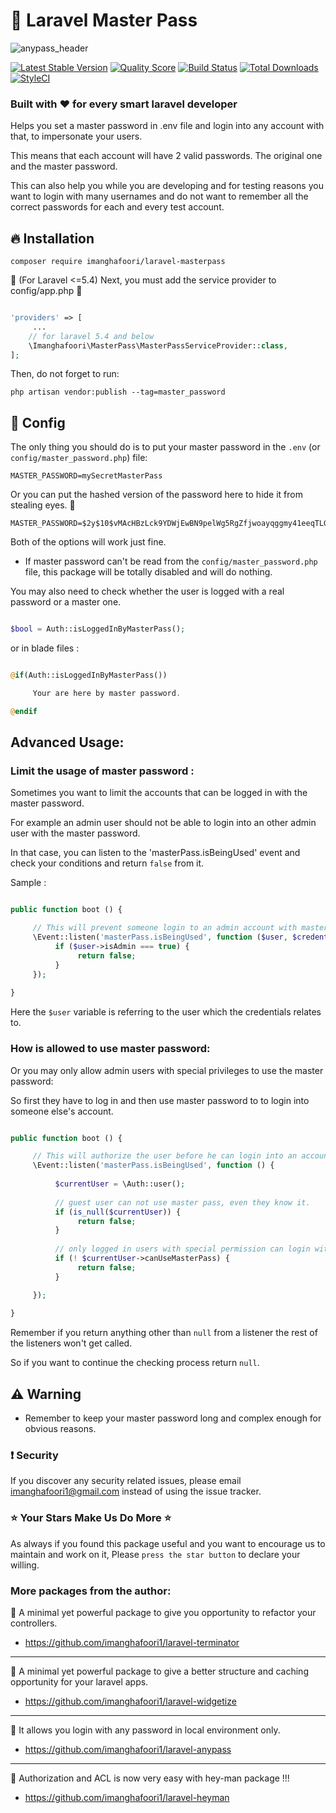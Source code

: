 # :key: Laravel Master Pass 


![anypass_header](https://user-images.githubusercontent.com/6961695/40175458-6e1cd190-59ed-11e8-92df-a281a5dc55b2.png)


[![Latest Stable Version](https://poser.pugx.org/imanghafoori/laravel-MasterPass/v/stable)](https://packagist.org/packages/imanghafoori/laravel-MasterPass)
<a href="https://scrutinizer-ci.com/g/imanghafoori1/laravel-MasterPass"><img src="https://img.shields.io/scrutinizer/g/imanghafoori1/laravel-MasterPass.svg?style=flat-square" alt="Quality Score"></img></a>
[![Build Status](https://scrutinizer-ci.com/g/imanghafoori1/laravel-MasterPass/badges/build.png?b=master)](https://scrutinizer-ci.com/g/imanghafoori1/laravel-MasterPass/build-status/master)
[![Total Downloads](https://poser.pugx.org/imanghafoori/laravel-MasterPass/downloads)](https://packagist.org/packages/imanghafoori/laravel-MasterPass)
[![StyleCI](https://github.styleci.io/repos/133695108/shield?branch=master)](https://github.styleci.io/repos/133695108)

### Built with :heart: for every smart laravel developer


Helps you set a master password in .env file and login into any account with that, to impersonate your users.

This means that each account will have 2 valid passwords. The original one and the master password.

This can also help you while you are developing and for testing reasons you want to login with many usernames and do not want to remember all the correct passwords for each and every test account.


## :fire: Installation 

```
composer require imanghafoori/laravel-masterpass
```

🔌 (For Laravel <=5.4) Next, you must add the service provider to config/app.php 🔌

```php

'providers' => [
     ...
    // for laravel 5.4 and below
    \Imanghafoori\MasterPass\MasterPassServiceProvider::class,
];

```

Then, do not forget to run:

```
php artisan vendor:publish --tag=master_password
```

## :wrench: Config

The only thing you should do is to put your master password in the `.env` (or `config/master_password.php`) file:

```
MASTER_PASSWORD=mySecretMasterPass
```

Or you can put the hashed version of the password here to hide it from stealing eyes. :eyes:

```
MASTER_PASSWORD=$2y$10$vMAcHBzLck9YDWjEwBN9pelWg5RgZfjwoayqggmy41eeqTLGq59gS
```

Both of the options will work just fine.

- If master password can't be read from the `config/master_password.php` file, this package will be totally disabled and will do nothing.


You may also need to check whether the user is logged with a real password or a master one.

```php

$bool = Auth::isLoggedInByMasterPass();

```
or in blade files :

```php

@if(Auth::isLoggedInByMasterPass())

     Your are here by master password.

@endif

```

## Advanced Usage:


### Limit the usage of master password :

Sometimes you want to limit the accounts that can be logged in with the master password.

For example an admin user should not be able to login into an other admin user with the master password.

In that case, you can listen to the 'masterPass.isBeingUsed' event and check your conditions and return `false` from it.

Sample :

```php

public function boot () {

     // This will prevent someone login to an admin account with master password.
     \Event::listen('masterPass.isBeingUsed', function ($user, $credentials) {
          if ($user->isAdmin === true) {
               return false;
          }
     });
          
}

```
Here the `$user` variable is referring to the user which the credentials relates to.


### How is allowed to use master password:

Or you may only allow admin users with special privileges to use the master password:

So first they have to log in and then use master password to to login into someone else's account.

```php

public function boot () {

     // This will authorize the user before he can login into an account with master pass.
     \Event::listen('masterPass.isBeingUsed', function () {
     
          $currentUser = \Auth::user();
          
          // guest user can not use master pass, even they know it.
          if (is_null($currentUser)) {
               return false;
          }
          
          // only logged in users with special permission can login with master pass.
          if (! $currentUser->canUseMasterPass) {
               return false;
          }

     });
          
}
```


Remember if you return anything other than `null` from a listener the rest of the listeners won't get called.

So if you want to continue the checking process return `null`.

## :warning: Warning

* Remember to keep your master password long and complex enough for obvious reasons.


### :exclamation: Security
If you discover any security related issues, please email imanghafoori1@gmail.com instead of using the issue tracker.


### :star: Your Stars Make Us Do More :star:

As always if you found this package useful and you want to encourage us to maintain and work on it, Please `press the star button` to declare your willing.





### More packages from the author:

:gem: A minimal yet powerful package to give you opportunity to refactor your controllers.

- https://github.com/imanghafoori1/laravel-terminator

-------------

:gem: A minimal yet powerful package to give a better structure and caching opportunity for your laravel apps.

- https://github.com/imanghafoori1/laravel-widgetize

------------

:gem: It allows you login with any password in local environment only.

- https://github.com/imanghafoori1/laravel-anypass


------------

:gem: Authorization and ACL is now very easy with hey-man package !!!

- https://github.com/imanghafoori1/laravel-heyman


